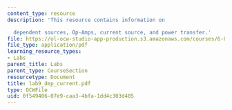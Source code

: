 ```yaml
---
content_type: resource
description: 'This resource contains information on

  dependent sources, Op-Amps, current source, and power transfer.'
file: https://ol-ocw-studio-app-production.s3.amazonaws.com/courses/6-071j-introduction-to-electronics-signals-and-measurement-spring-2006/0f54940607e9caa34bfa1dd4c303d405_lab9_dep_current.pdf
file_type: application/pdf
learning_resource_types:
- Labs
parent_title: Labs
parent_type: CourseSection
resourcetype: Document
title: lab9_dep_current.pdf
type: OCWFile
uid: 0f549406-07e9-caa3-4bfa-1dd4c303d405
---
```


